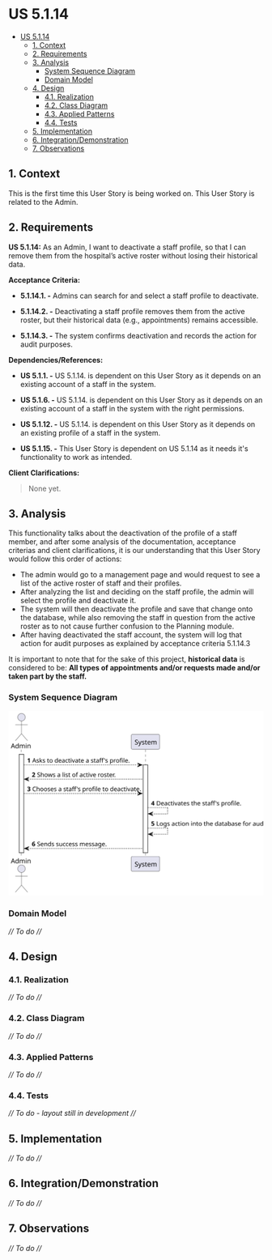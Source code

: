 # US 5.1.14

<!-- TOC -->
- [US 5.1.14](#us-5114)
  - [1. Context](#1-context)
  - [2. Requirements](#2-requirements)
  - [3. Analysis](#3-analysis)
    - [System Sequence Diagram](#system-sequence-diagram)
    - [Domain Model](#domain-model)
  - [4. Design](#4-design)
    - [4.1. Realization](#41-realization)
    - [4.2. Class Diagram](#42-class-diagram)
    - [4.3. Applied Patterns](#43-applied-patterns)
    - [4.4. Tests](#44-tests)
  - [5. Implementation](#5-implementation)
  - [6. Integration/Demonstration](#6-integrationdemonstration)
  - [7. Observations](#7-observations)
<!-- TOC -->


## 1. Context

This is the first time this User Story is being worked on. 
This User Story is related to the Admin.

## 2. Requirements

**US 5.1.14:** As an Admin, I want to deactivate a staff profile, so that I can remove them from the hospital’s active roster without losing their historical data. 

**Acceptance Criteria:**

- **5.1.14.1. -** Admins can search for and select a staff profile to deactivate. 

- **5.1.14.2. -** Deactivating a staff profile removes them from the active roster, but their historical data (e.g., appointments) remains accessible. 

- **5.1.14.3. -** The system confirms deactivation and records the action for audit purposes. 

**Dependencies/References:**

- **US 5.1.1. -** US 5.1.14. is dependent on this User Story as it depends on an existing account of a staff in the system.

- **US 5.1.6. -** US 5.1.14. is dependent on this User Story as it depends on an existing account of a staff in the system with the right permissions.

- **US 5.1.12. -** US 5.1.14. is dependent on this User Story as it depends on an existing profile of a staff in the system.

- **US 5.1.15. -** This User Story is dependent on US 5.1.14 as it needs it's functionality to work as intended.

**Client Clarifications:**

> None yet.

## 3. Analysis

This functionality talks about the deactivation of the profile of a staff member, and after some analysis of the documentation, acceptance criterias and client clarifications, it is our understanding that this User Story would follow this order of actions:

- The admin would go to a management page and would request to see a list of the active roster of staff and their profiles.
- After analyzing the list and deciding on the staff profile, the admin will select the profile and deactivate it.
- The system will then deactivate the profile and save that change onto the database, while also removing the staff in question from the active roster as to not cause further confusion to the Planning module.
- After having deactivated the staff account, the system will log that action for audit purposes as explained by acceptance criteria 5.1.14.3

It is important to note that for the sake of this project, **historical data** is considered to be:
**All types of appointments and/or requests made and/or taken part by the staff.**

### System Sequence Diagram

![SSD](Diagrams/SSD/system-sequence-diagram-admin.svg)

### Domain Model

_// To do //_

## 4. Design

### 4.1. Realization

_// To do //_

### 4.2. Class Diagram

_// To do //_

### 4.3. Applied Patterns

_// To do //_

### 4.4. Tests

_// To do - layout still in development //_ 


## 5. Implementation

_// To do //_

## 6. Integration/Demonstration

_// To do //_

## 7. Observations

_// To do //_
